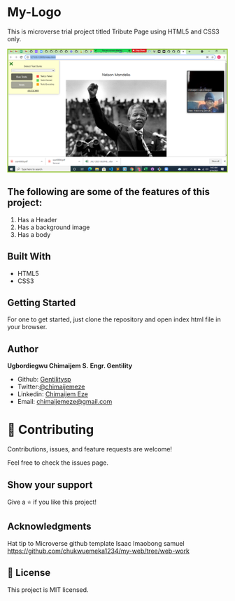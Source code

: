 # My-Logo

This is microverse trial project titled Tribute Page using HTML5 and CSS3 only.

![screenshot](./imgs/tribute-page.PNG)

## The following are some of the features of this project:


1. Has a Header
2. Has a background image
3. Has a body

## Built With

- HTML5
- CSS3

## Getting Started 

For one to get started, just clone the repository and open index html file in your browser.

## Author

 **Ugbordiegwu Chimaijem S.**
 **Engr. Gentility**

- Github: [Gentilitysp](https://github.com/Gentilitysp)
- Twitter:[@chimaijemeze](https://twitter.com/ChimaijemEze)
- Linkedin: [Chimaijem Eze](https://www.linkedin.com/in/chimaijem-eze-585530134/)
- Email: chimaijemeze@gmail.com

# 🤝 Contributing
Contributions, issues, and feature requests are welcome!

Feel free to check the issues page.

## Show your support
Give a ⭐️ if you like this project!

## Acknowledgments
Hat tip to Microverse github template
Isaac Imaobong samuel
https://github.com/chukwuemeka1234/my-web/tree/web-work
## 📝 License
This project is MIT licensed.